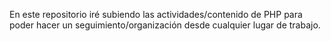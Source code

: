 En este repositorio iré subiendo las actividades/contenido de PHP para poder hacer un seguimiento/organización desde cualquier lugar de trabajo.
